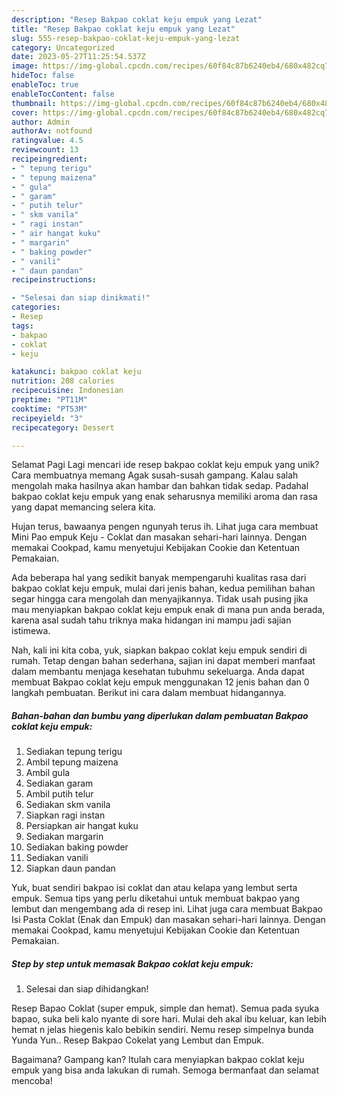 ```yaml
---
description: "Resep Bakpao coklat keju empuk yang Lezat"
title: "Resep Bakpao coklat keju empuk yang Lezat"
slug: 555-resep-bakpao-coklat-keju-empuk-yang-lezat
category: Uncategorized
date: 2023-05-27T11:25:54.537Z
image: https://img-global.cpcdn.com/recipes/60f84c87b6240eb4/680x482cq70/bakpao-coklat-keju-empuk-foto-resep-utama.jpg
hideToc: false
enableToc: true
enableTocContent: false
thumbnail: https://img-global.cpcdn.com/recipes/60f84c87b6240eb4/680x482cq70/bakpao-coklat-keju-empuk-foto-resep-utama.jpg
cover: https://img-global.cpcdn.com/recipes/60f84c87b6240eb4/680x482cq70/bakpao-coklat-keju-empuk-foto-resep-utama.jpg
author: Admin
authorAv: notfound
ratingvalue: 4.5
reviewcount: 13
recipeingredient:
- " tepung terigu"
- " tepung maizena"
- " gula"
- " garam"
- " putih telur"
- " skm vanila"
- " ragi instan"
- " air hangat kuku"
- " margarin"
- " baking powder"
- " vanili"
- " daun pandan"
recipeinstructions:

- "Selesai dan siap dinikmati!"
categories:
- Resep
tags:
- bakpao
- coklat
- keju

katakunci: bakpao coklat keju 
nutrition: 208 calories
recipecuisine: Indonesian
preptime: "PT11M"
cooktime: "PT53M"
recipeyield: "3"
recipecategory: Dessert

---
```



Selamat Pagi Lagi mencari ide resep bakpao coklat keju empuk yang unik? Cara membuatnya memang Agak susah-susah gampang. Kalau salah mengolah maka hasilnya akan hambar dan bahkan tidak sedap. Padahal bakpao coklat keju empuk yang enak seharusnya memiliki aroma dan rasa yang dapat memancing selera kita.


Hujan terus, bawaanya pengen ngunyah terus ih. Lihat juga cara membuat Mini Pao empuk Keju - Coklat dan masakan sehari-hari lainnya. Dengan memakai Cookpad, kamu menyetujui Kebijakan Cookie dan Ketentuan Pemakaian.

Ada beberapa hal yang sedikit banyak mempengaruhi kualitas rasa dari bakpao coklat keju empuk, mulai dari jenis bahan, kedua pemilihan bahan segar hingga cara mengolah dan menyajikannya. Tidak usah pusing jika mau menyiapkan bakpao coklat keju empuk enak di mana pun anda berada, karena asal sudah tahu triknya maka hidangan ini mampu jadi sajian istimewa.


Nah, kali ini kita coba, yuk, siapkan bakpao coklat keju empuk sendiri di rumah. Tetap dengan bahan sederhana, sajian ini dapat memberi manfaat dalam membantu menjaga kesehatan tubuhmu sekeluarga. Anda dapat membuat Bakpao coklat keju empuk menggunakan 12 jenis bahan dan 0 langkah pembuatan. Berikut ini cara dalam membuat hidangannya.

<!--inarticleads1-->

##### Bahan-bahan dan bumbu yang diperlukan dalam pembuatan Bakpao coklat keju empuk:

1. Sediakan  tepung terigu
1. Ambil  tepung maizena
1. Ambil  gula
1. Sediakan  garam
1. Ambil  putih telur
1. Sediakan  skm vanila
1. Siapkan  ragi instan
1. Persiapkan  air hangat kuku
1. Sediakan  margarin
1. Sediakan  baking powder
1. Sediakan  vanili
1. Siapkan  daun pandan


Yuk, buat sendiri bakpao isi coklat dan atau kelapa yang lembut serta empuk. Semua tips yang perlu diketahui untuk membuat bakpao yang lembut dan mengembang ada di resep ini. Lihat juga cara membuat Bakpao Isi Pasta Coklat (Enak dan Empuk) dan masakan sehari-hari lainnya. Dengan memakai Cookpad, kamu menyetujui Kebijakan Cookie dan Ketentuan Pemakaian. 

<!--inarticleads2-->

##### Step by step untuk memasak Bakpao coklat keju empuk:


1. Selesai dan siap dihidangkan!

Resep Bapao Coklat (super empuk, simple dan hemat). Semua pada syuka bapao, suka beli kalo nyante di sore hari. Mulai deh akal ibu keluar, kan lebih hemat n jelas hiegenis kalo bebikin sendiri. Nemu resep simpelnya bunda Yunda Yun.. Resep Bakpao Cokelat yang Lembut dan Empuk. 

Bagaimana? Gampang kan? Itulah cara menyiapkan bakpao coklat keju empuk yang bisa anda lakukan di rumah. Semoga bermanfaat dan selamat mencoba!
